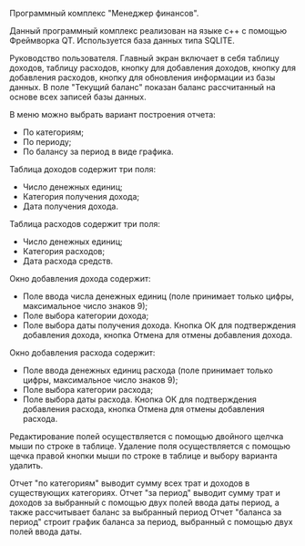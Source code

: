 Программный комплекс "Менеджер финансов".

Данный программный комплекс реализован на языке с++ с помощью Фреймворка QT.
Используется база данных типа SQLITE.

Руководство пользователя.
Главный экран включает в себя таблицу доходов, таблицу расходов,
кнопку для добавления доходов, кнопку для добавления расходов, 
кнопку для обновления информации из базы данных.
В поле "Текущий баланс" показан баланс рассчитанный на основе всех 
записей базы данных. 

В меню можно выбрать вариант построения отчета:
- По категориям;
- По периоду;
- По балансу за период в виде графика.

Таблица доходов содержит три поля:
- Число денежных единиц;
- Категория получения дохода;
- Дата получения дохода.

Таблица расходов содержит три поля:
- Число денежных единиц;
- Категория расходов;
- Дата расхода средств.

Окно добавления дохода содержит:
- Поле ввода числа денежных единиц 
(поле принимает только цифры, максимальное число знаков 9);
- Поле выбора категории дохода;
- Поле выбора даты получения дохода.
Кнопка ОК для подтверждения добавления дохода, кнопка Отмена для отмены добавления дохода.

Окно добавления расхода содержит:
- Поле ввода денежных единиц расхода 
(поле принимает только цифры, максимальное число знаков 9);
- Поле выбора категории расхода;
- Поле выбора даты расхода.
Кнопка ОК для подтверждения добавления расхода, кнопка Отмена для отмены добавления расхода.

Редактирование полей осуществляется с помощью двойного щелчка мыши по строке в таблице.
Удаление поля осуществляется с помощью щечка правой кнопки мыши по строке в таблице и выбору варианта удалить.

Отчет "по категориям" выводит сумму всех трат и доходов в существующих категориях.
Отчет "за период" выводит сумму трат и доходов за выбранный с помощью двух полей ввода даты период, 
а также рассчитывает баланс за выбранный период
Отчет "баланса за период" строит график баланса за период, выбранный с помощью двух полей ввода даты.

